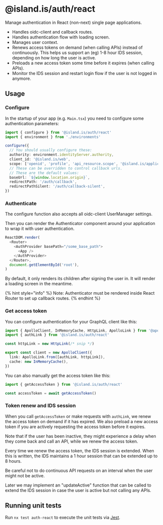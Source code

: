 # @island.is/auth/react

Manage authentication in React (non-next) single page applications.

- Handles oidc-client and callback routes.
- Handles authentication flow with loading screen.
- Manages user context.
- Renews access tokens on demand (when calling APIs) instead of continuously. This helps us support an (eg) 1-8 hour IDS session, depending on how long the user is active.
- Preloads a new access token some time before it expires (when calling APIs).
- Monitor the IDS session and restart login flow if the user is not logged in anymore.

## Usage

### Configure

In the startup of your app (e.g. `Main.tsx`) you need to configure some authentication parameters:

```typescript
import { configure } from '@island.is/auth/react'
import { environment } from './environments'

configure({
  // You should usually configure these:
  authority: environment.identityServer.authority,
  client_id: '@island.is/web',
  scope: ['openid', 'profile', 'api_resource.scope', '@island.is/applications:read'],
  // These can be overridden to control callback urls.
  // These are the default values:
  baseUrl: `${window.location.origin}`,
  redirectPath: '/auth/callback',
  redirectPathSilent: '/auth/callback-silent',
})
```

### Authenticate

The configure function also accepts all oidc-client UserManager settings.

Then you can render the Authenticator component around your application to wrap it with user authentication.

```typescript jsx
ReactDOM.render(
  <Router>
    <AuthProvider basePath="/some_base_path">
      <App />
    </AuthProvider>
  </Router>,
  document.getElementById('root'),
)
```

By default, it only renders its children after signing the user in. It will render a loading screen in the meantime.

{% hint style="info" %}
Note: Authenticator must be rendered inside React Router to set up callback routes.
{% endhint %}

### Get access token

You can configure authentication for your GraphQL client like this:

```typescript
import { ApolloClient, InMemoryCache, HttpLink, ApolloLink } from '@apollo/client'
import { authLink } from '@island.is/auth/react'

const httpLink = new HttpLink(/* snip */)

export const client = new ApolloClient({
  link: ApolloLink.from([authLink, httpLink]),
  cache: new InMemoryCache(),
})
```

You can also manually get the access token like this:

```typescript
import { getAccessToken } from '@island.is/auth/react'

const accessToken = await getAccessToken()
```

### Token renew and IDS session

When you call `getAccessToken` or make requests with `authLink`, we renew the access token on demand if it has expired. We also preload a new access token if you are actively requesting the access token before it expires.

Note that if the user has been inactive, they might experience a delay when they come back and call an API, while we renew the access token.

Every time we renew the access token, the IDS session is extended. When this is written, the IDS maintains a 1 hour session that can be extended up to 8 hours.

Be careful not to do continuous API requests on an interval when the user might not be active.

Later we may implement an "updateActive" function that can be called to extend the IDS session in case the user is active but not calling any APIs.

## Running unit tests

Run `nx test auth-react` to execute the unit tests via [Jest](https://jestjs.io).
